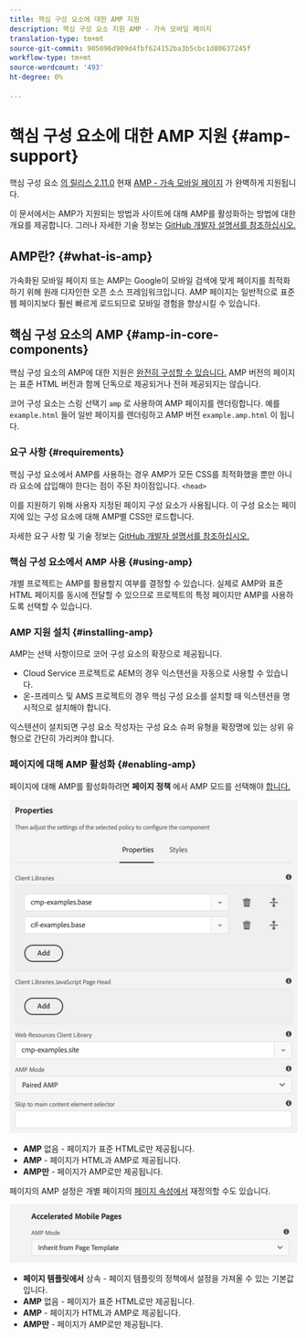 ```yaml
---
title: 핵심 구성 요소에 대한 AMP 지원
description: 핵심 구성 요소 지원 AMP - 가속 모바일 페이지
translation-type: tm+mt
source-git-commit: 905096d909d4fbf624152ba3b5cbc1d80637245f
workflow-type: tm+mt
source-wordcount: '493'
ht-degree: 0%

---
```



# 핵심 구성 요소에 대한 AMP 지원 {#amp-support}

핵심 구성 요소 [의 릴리스 2.11.0](/help/versions.md) 현재 [AMP - 가속 모바일 페이지](https://developers.google.com/amp) 가 완벽하게 지원됩니다.

이 문서에서는 AMP가 지원되는 방법과 사이트에 대해 AMP를 활성화하는 방법에 대한 개요를 제공합니다. 그러나 자세한 기술 정보는 [GitHub 개발자 설명서를 참조하십시오.](https://github.com/adobe/aem-core-wcm-components/tree/master/extensions/amp)

## AMP란? {#what-is-amp}

가속화된 모바일 페이지 또는 AMP는 Google이 모바일 검색에 맞게 페이지를 최적화하기 위해 원래 디자인한 오픈 소스 프레임워크입니다. AMP 페이지는 일반적으로 표준 웹 페이지보다 훨씬 빠르게 로드되므로 모바일 경험을 향상시킬 수 있습니다.

## 핵심 구성 요소의 AMP {#amp-in-core-components}

핵심 구성 요소의 AMP에 대한 지원은 [완전히 구성할 수 있습니다.](#enabling-amp) AMP 버전의 페이지는 표준 HTML 버전과 함께 단독으로 제공되거나 전혀 제공되지는 않습니다.

코어 구성 요소는 스링 선택기 `amp` 로 사용하여 AMP 페이지를 렌더링합니다. 예를 `example.html` 들어 일반 페이지를 렌더링하고 AMP 버전 `example.amp.html` 이 됩니다.

### 요구 사항 {#requirements}

핵심 구성 요소에서 AMP를 사용하는 경우 AMP가 모든 CSS를 최적화했을 뿐만 아니라 요소에 삽입해야 한다는 점이 주된 차이점입니다. `<head>`

이를 지원하기 위해 사용자 지정된 페이지 구성 요소가 사용됩니다. 이 구성 요소는 페이지에 있는 구성 요소에 대해 AMP별 CSS만 로드합니다.

자세한 요구 사항 및 기술 정보는 [GitHub 개발자 설명서를 참조하십시오.](https://github.com/adobe/aem-core-wcm-components/tree/master/extensions/amp)

### 핵심 구성 요소에서 AMP 사용 {#using-amp}

개별 프로젝트는 AMP를 활용할지 여부를 결정할 수 있습니다. 실제로 AMP와 표준 HTML 페이지를 동시에 전달할 수 있으므로 프로젝트의 특정 페이지만 AMP를 사용하도록 선택할 수 있습니다.

### AMP 지원 설치 {#installing-amp}

AMP는 선택 사항이므로 코어 구성 요소의 확장으로 제공됩니다.

* Cloud Service 프로젝트로 AEM의 경우 익스텐션을 자동으로 사용할 수 있습니다.
* 온-프레미스 및 AMS 프로젝트의 경우 핵심 구성 요소를 설치할 때 익스텐션을 명시적으로 설치해야 합니다.

익스텐션이 설치되면 구성 요소 작성자는 구성 요소 슈퍼 유형을 확장명에 있는 상위 유형으로 간단히 가리켜야 합니다.

### 페이지에 대해 AMP 활성화 {#enabling-amp}

페이지에 대해 AMP를 활성화하려면 **페이지 정책** 에서 AMP 모드를 선택해야 [합니다.](https://docs.adobe.com/content/help/en/experience-manager-65/authoring/siteandpage/templates.html#editingatemplatepagepolicies)

![AMP 페이지 정책 옵션](/help/assets/amp-policy.png)

* **AMP** 없음 - 페이지가 표준 HTML로만 제공됩니다.
* **AMP** - 페이지가 HTML과 AMP로 제공됩니다.
* **AMP만** - 페이지가 AMP로만 제공됩니다.

페이지의 AMP 설정은 개별 페이지의 [페이지 속성에서](https://docs.adobe.com/content/help/en/experience-manager-65/authoring/authoring/editing-page-properties.html) 재정의할 수도 있습니다.

![AMP 페이지 속성](/help/assets/amp-page-properties.png)

* **페이지 템플릿에서** 상속 - 페이지 템플릿의 정책에서 설정을 가져올 수 있는 기본값입니다.
* **AMP** 없음 - 페이지가 표준 HTML로만 제공됩니다.
* **AMP** - 페이지가 HTML과 AMP로 제공됩니다.
* **AMP만** - 페이지가 AMP로만 제공됩니다.
